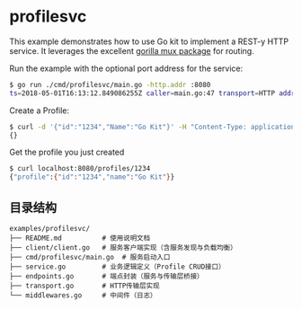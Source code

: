 # profilesvc

This example demonstrates how to use Go kit to implement a REST-y HTTP service.
It leverages the excellent [gorilla mux package](https://github.com/gorilla/mux) for routing.

Run the example with the optional port address for the service: 

```bash
$ go run ./cmd/profilesvc/main.go -http.addr :8080
ts=2018-05-01T16:13:12.849086255Z caller=main.go:47 transport=HTTP addr=:8080
```

Create a Profile:

```bash
$ curl -d '{"id":"1234","Name":"Go Kit"}' -H "Content-Type: application/json" -X POST http://localhost:8080/profiles/
{}
```

Get the profile you just created

```bash
$ curl localhost:8080/profiles/1234
{"profile":{"id":"1234","name":"Go Kit"}}
```

## 目录结构

```plainText
examples/profilesvc/
├── README.md          # 使用说明文档
├── client/client.go   # 服务客户端实现（含服务发现与负载均衡）
├── cmd/profilesvc/main.go  # 服务启动入口
├── service.go         # 业务逻辑定义（Profile CRUD接口）
├── endpoints.go       # 端点封装（服务与传输层桥接）
├── transport.go       # HTTP传输层实现
└── middlewares.go     # 中间件（日志）
```
